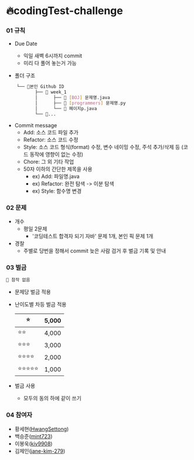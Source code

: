 # 🔥codingTest-challenge

### 01 규칙

- Due Date
    - 익일 새벽 6시까지 commit
    - 미리 다 풀어 놓는거 가능
 
- 폴더 구조
```bash
    └── 📂본인 Github ID
           ├── 📂 week_1
           │      ├── 💾 [BOJ] 문제명.java
           │      ├── 💾 [programmers] 문제명.py
           │      └── 💾 페이지p.java
           └── 📂...
```

- Commit message
    - Add: 소스 코드 파일 추가
    - Refactor: 소스 코드 수정
    - Style: 소스 코드 형식(format) 수정, 변수 네이밍 수정, 주석 추가/삭제 등 (코드 동작에 영향이 없는 수정)
    - Chore: 그 외 기타 작업
    - 50자 이하의 간단한 제목을 사용
        - ex) Add: 파일명.java
        - ex) Refactor: 완전 탐색 -> 이분 탐색
        - ex) Style: 함수명 변경
  
### 02 문제

- 개수
    - 평일 2문제
        - '코딩테스트 합격자 되기 자바' 문제 1개, 본인 픽 문제 1개
- 경찰
    - 주별로 당번을 정해서 commit 늦은 사람 검거 후 벌금 기록 및 안내

### 03 벌금

```bash
🚨 참작 없음
```

- 문제당 벌금 적용
- 난이도별 차등 벌금 적용
    
    | ⭐ | 5,000 |
    | --- | --- |
    | ⭐⭐ | 4,000 |
    | ⭐⭐⭐ | 3,000 |
    | ⭐⭐⭐⭐ | 2,000 |
    | ⭐⭐⭐⭐⭐ | 1,000 |
- 벌금 사용
    - 모두의 동의 하에 같이 쓰기

### 04 참여자
- 황세현([HwangSettong](https://github.com/HwangSettong))
- 백승준([mint723](https://github.com/mint723))
- 이봉욱([kiv9908](https://github.com/kiv9908))   
- 김제인([jane-kim-279](https://github.com/jane-kim-279))

